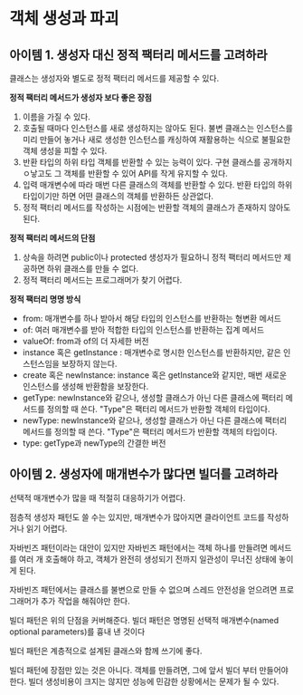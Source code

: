 # 객체 생성과 파괴

## 아이템 1. 생성자 대신 정적 팩터리 메서드를 고려하라

클래스는 생성자와 별도로 정적 팩터리 메서드를 제공할 수 있다.

**정적 팩터리 메서드가 생성자 보다 좋은 장점**

1. 이름을 가질 수 있다. 
2. 호출될 때마다 인스턴스를 새로 생성하지는 않아도 된다. 불변 클래스는 인스턴스를 미리 만들어 놓거나 새로 생성한 인스턴스를 캐싱하여 재활용하는 식으로 불필요한 객체 생성을 피할 수 있다.
3. 반환 타입의 하위 타입 객체를 반환할 수 있는 능력이 있다. 구현 클래스를 공개하지 ㅇ낳고도 그 객체를 반환할 수 있어 API를 작게 유지할 수 있다.
4. 입력 매개변수에 따라 매번 다른 클래스의 객체를 반환할 수 있다. 반환 타입의 하위 타입이기만 하면 어떤 클래스의 객체를 반환하든 상관없다.
5. 정적 팩터리 메서드를 작성하는 시점에는 반환할 객체의 클래스가 존재하지 않아도 된다. 

**정적 팩터리 메서드의 단점**

1. 상속을 하려면 public이나 protected 생성자가 필요하니 정적 팩터리 메서드만 제공하면 하위 클래스를 만들 수 없다.
2. 정적 팩터리 메서드는 프로그래머가 찾기 어렵다.

**정적 팩터리 명명 방식**

- from: 매개변수를 하나 받아서 해당 타입의 인스턴스를 반환하는 형변환 메서드
- of: 여러 매개변수를 받아 적합한 타입의 인스턴스를 반환하는 집계 메서드
- valueOf: from과 of의 더 자세한 버전
- instance 혹은 getInstance : 매개변수로 명시한 인스턴스를 반환하지만, 같은 인스턴스임을 보장하지 않는다.
- create 혹은 newInstance: instance 혹은 getInstance와 같지만, 매번 새로운 인스턴스를 생성해 반환함을 보장한다.
- getType: newInstance와 같으나, 생성할 클래스가 아닌 다른 클래스에 팩터리 메서드를 정의할 때 쓴다. "Type"은 팩터리 메서드가 반환할 객체의 타입이다.
- newType: newInstance와 같으나, 생성할 클래스가 아닌 다른 클래스에 팩터리 메서드를 정의할 때 쓴다. "Type"은 팩터리 메서드가 반환할 객체의 타입이다.
- type: getType과 newType의 간결한 버전

## 아이템 2. 생성자에 매개변수가 많다면 빌더를 고려하라

선택적 매개변수가 많을 때 적절히 대응하기가 어렵다.

점층적 생성자 패턴도 쓸 수는 있지만, 매개변수가 많아지면 클라이언트 코드를 작성하거나 읽기 어렵다.

자바빈즈 패턴이라는 대안이 있지만 자바빈즈 패턴에서는 객체 하나를 만들려면 메서드를 여러 개 호출해야 하고, 객체가 완전히 생성되기 전까지 일관성이 무너진 상태에 놓이게 된다.

자바빈즈 패턴에서는 클래스를 불변으로 만들 수 없으며 스레드 안전성을 얻으려면 프로그래머가 추가 작업을 해줘야만 한다.

빌더 패턴은 위의 단점을 커버해준다. 빌더 패턴은 명명된 선택적 매개변수(named optional parameters)를 흉내 낸 것이다

빌더 패턴은 계층적으로 설계된 클래스와 함께 쓰기에 좋다.

빌더 패턴에 장점만 있는 것은 아니다. 객체를 만들려면, 그에 앞서 빌더 부터 만들어야 한다. 빌더 생성비용이 크지는 않지만 성능에 민감한 상황에서는 문제가 될 수 있다.
